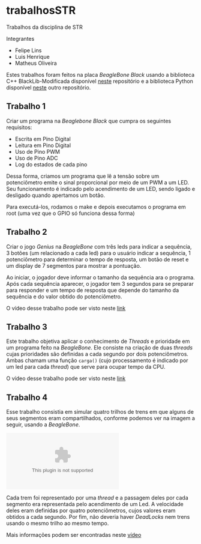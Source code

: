 # trabalhosSTR
Trabalhos da disciplina de STR

Integrantes
- Felipe Lins
- Luis Henrique
- Matheus Oliveira

Estes trabalhos foram feitos na placa *BeagleBone Black* usando a biblioteca C++ BlackLib-Modificada disponível [neste](https://github.com/ruteee/BlackLib-Modificada) repositório e a biblioteca Python disponível [neste](https://github.com/adafruit/adafruit-beaglebone-io-python) outro repositório.

## Trabalho 1

Criar um programa na *Beaglebone Black* que cumpra os seguintes requisitos:

- Escrita em Pino Digital
- Leitura em Pino Digital
- Uso de Pino PWM
- Uso de Pino ADC
- Log do estados de cada pino

Dessa forma, criamos um programa que lê a tensão sobre um potenciômetro emite o sinal proporcional por meio de um PWM a um LED. Seu funcionamento é indicado pelo acendimento de um LED, sendo ligado e desligado quando apertamos um botão.

Para executá-los, rodamos o make e depois executamos o programa em root (uma vez que o GPIO só funciona dessa forma)

## Trabalho 2

Criar o jogo *Genius* na *BeagleBone* com três leds para indicar a sequência, 3 botões (um relacionado a cada led) para o usuário indicar a sequência, 1 potenciômetro para determinar o tempo de resposta, um botão de reset e um display de 7 segmentos para mostrar a pontuação.

Ao iniciar, o jogador deve informar o tamanho da sequência ara o programa. Após cada sequência aparecer, o jogador tem 3 segundos para se preparar para responder e um tempo de resposta que depende do tamanho da sequência e do valor obtido do potenciômetro.

O vídeo desse trabalho pode ser visto neste [link](https://www.youtube.com/watch?v=N6DKfNhe2gw)

## Trabalho 3

Este trabalho objetiva aplicar o conhecimento de *Threads* e prioridade em um programa feito na *BeagleBone*. Ele consiste na criação de duas *threads* cujas prioridades são definidas a cada segundo por dois potenciômetros. Ambas chamam uma função `carga()` (cujo processamento é indicado por um led para cada *thread*) que serve para ocupar tempo da CPU.

O vídeo desse trabalho pode ser visto neste [link](https://youtu.be/VlvBfMAmoKw)

## Trabalho 4

Esse trabalho consistia em simular quatro trilhos de trens em que alguns de seus segmentos eram compartilhados, conforme podemos ver na imagem a seguir, usando a *BeagleBone*.

![trilhos](../trabalho4/trilhos.eps?raw=true)

Cada trem foi representado por uma *thread* e a passagem deles por cada segmento era representada pelo acendimento de um Led. A velocidade deles eram definidas por quatro potenciômetros, cujos valores eram obtidos a cada segundo. Por fim, não deveria haver *DeadLocks* nem trens usando o mesmo trilho ao mesmo tempo.

Mais informações podem ser encontradas neste [vídeo](https://www.youtube.com/user/markbad00)

